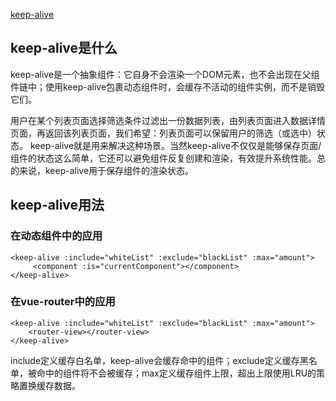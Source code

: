 [keep-alive](https://www.jianshu.com/p/9523bb439950)

## keep-alive是什么
keep-alive是一个抽象组件：它自身不会渲染一个DOM元素，也不会出现在父组件链中；使用keep-alive包裹动态组件时，会缓存不活动的组件实例，而不是销毁它们。

用户在某个列表页面选择筛选条件过滤出一份数据列表，由列表页面进入数据详情页面，再返回该列表页面，我们希望：列表页面可以保留用户的筛选（或选中）状态。
keep-alive就是用来解决这种场景。当然keep-alive不仅仅是能够保存页面/组件的状态这么简单，它还可以避免组件反复创建和渲染，有效提升系统性能。总的来说，keep-alive用于保存组件的渲染状态。

## keep-alive用法
### 在动态组件中的应用
```
<keep-alive :include="whiteList" :exclude="blackList" :max="amount">
     <component :is="currentComponent"></component>
</keep-alive>
```

### 在vue-router中的应用
```
<keep-alive :include="whiteList" :exclude="blackList" :max="amount">
    <router-view></router-view>
</keep-alive>
```

include定义缓存白名单，keep-alive会缓存命中的组件；exclude定义缓存黑名单，被命中的组件将不会被缓存；max定义缓存组件上限，超出上限使用LRU的策略置换缓存数据。